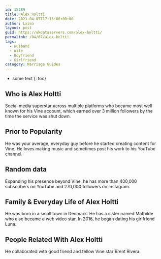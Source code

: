 ```yaml
---
id: 15789
title: Alex Holtti
date: 2021-04-07T17:13:06+00:00
author: Laima
layout: post
guid: https://ukdataservers.com/alex-holtti/
permalink: /04/07/alex-holtti
tags:
  - Husband
  - Wife
  - Boyfriend
  - Girlfriend
category: Marriage Guides
---
```


* some text
{: toc}


## Who is Alex Holtti
                  
                  
                  
Social media superstar across multiple platforms who became most well known for his Vine account, which earned over 3 million followers by the time the service was shut down.
                  
              
            
              
            
                
                
                
## Prior to Popularity
                  
                  
                  
He was your average, everyday guy before he started creating content for Vine. He loves making music and sometimes post his work to his YouTube channel.
                  
              
            
              
            
                
                
                
## Random data
                  
                  
                  
Expanding his presence beyond Vine, he has more than 400,000 subscribers on YouTube and 270,000 followers on Instagram.
                  
              
            
              
            
                
                
                
## Family & Everyday Life of Alex Holtti
                  
                  
                  
He was born in a small town in Denmark. He has a sister named Mathilde who also became a web video star. In 2016, he began dating his girlfriend Luna.
                  
              
            
              
            
                
                
                
## People Related With Alex Holtti
                  
                  
                  
He collaborated with good friend and fellow Vine star Brent Rivera.
                  
              
            
              
            
                
              
            
              
              
            
            
              
            
          
          
          